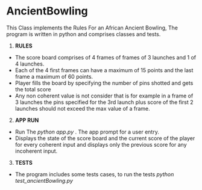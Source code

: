 # AncientBowling

This Class implements the Rules For an African Ancient Bowling, The program is written in python and comprises classes and tests.
1. __RULES__
* The score board comprises of 4 frames of frames of 3 launches and 1 of 4 launches. 
* Each of the 4 first frames can have a maximum of 15 points and the last frame a maximum of 60 points. 
* Player fills the board by specifying the number of pins shotted and gets the total score
* Any non coherent value is not consider that is for example in a frame of 3 launches the pins specified for 
the 3rd launch plus score of the first 2 launches should not exceed the max value of a frame.
2. __APP RUN__
* Run The _python app.py_ . The app prompt for a user entry.
* Displays the state of the score board and the current score of the player for every coherent input and displays only the previous score for any incoherent input.
3. __TESTS__
* The program includes some tests cases, to run the tests _python test_ancientBowling.py_




 
